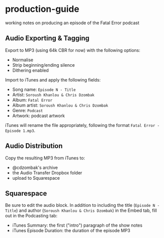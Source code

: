 # production-guide
working notes on producing an episode of the Fatal Error podcast

## Audio Exporting & Tagging

Export to MP3 (using 64k CBR for now) with the following options:
- Normalise
- Strip beginning/ending silence
- Dithering enabled

Import to iTunes and apply the following fields:
- Song name: `Episode N - Title`
- Artist: `Soroush Khanlou & Chris Dzombak`
- Album: `Fatal Error`
- Album artist: `Soroush Khanlou & Chris Dzombak`
- Genre: `Podcast`
- Artwork: podcast artwork

iTunes will rename the file appropriately, following the format `Fatal Error - Episode 1.mp3`.

## Audio Distribution

Copy the resulting MP3 from iTunes to:
- @cdzombak's archive
- the Audio Transfer Dropbox folder
- upload to Squarespace

## Squarespace

Be sure to edit the audio block. In addition to including the title (`Episode N - Title`) and author (`Soroush Khanlou & Chris Dzombak`) in the Embed tab, fill out in the Podcasting tab:

- iTunes Summary: the first ("intro") paragraph of the show notes
- iTunes Episode Duration: the duration of the episode MP3

